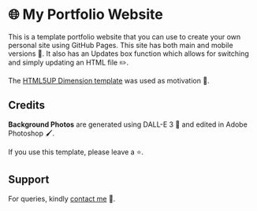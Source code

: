 # 🌐 My Portfolio Website

This is a template portfolio website that you can use to create your own personal site using GitHub Pages. This site has both main and mobile versions 📱. It also has an Updates box function which allows for switching and simply updating an HTML file ✏️.

The [HTML5UP Dimension template](https://html5up.net/dimension) was used as motivation 🎨.

## Credits

**Background Photos** are generated using DALL-E 3 🎥 and edited in Adobe Photoshop 🖌️.

If you use this template, please leave a ⭐.

## Support

For queries, kindly [contact me](https://1ssb.github.io/contact/) 📩.
